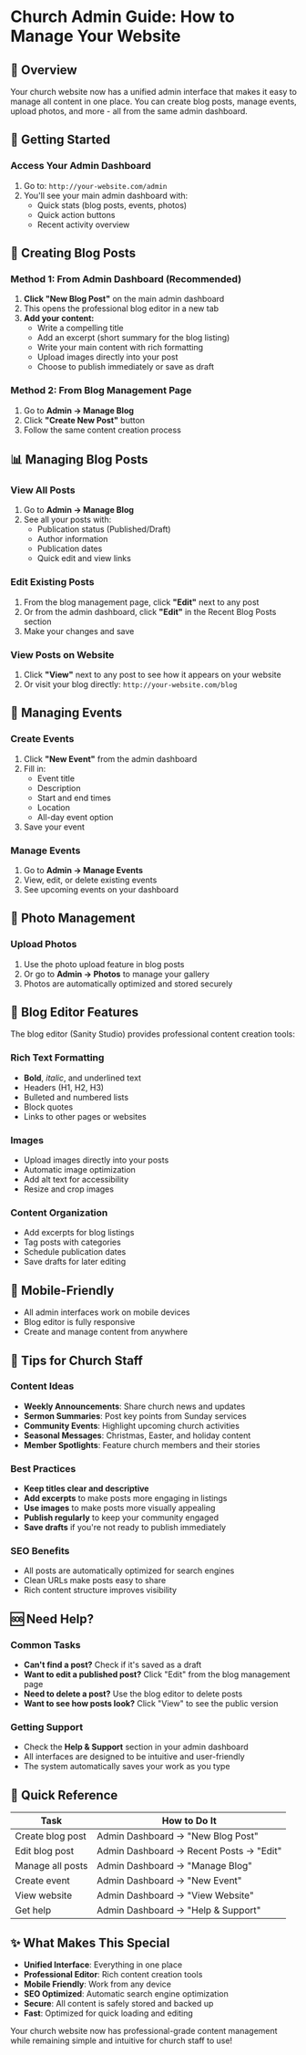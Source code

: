 # Church Admin Guide: How to Manage Your Website

## 🎯 **Overview**

Your church website now has a unified admin interface that makes it easy to manage all content in one place. You can create blog posts, manage events, upload photos, and more - all from the same admin dashboard.

## 🚀 **Getting Started**

### **Access Your Admin Dashboard**
1. Go to: `http://your-website.com/admin`
2. You'll see your main admin dashboard with:
   - Quick stats (blog posts, events, photos)
   - Quick action buttons
   - Recent activity overview

## 📝 **Creating Blog Posts**

### **Method 1: From Admin Dashboard (Recommended)**
1. **Click "New Blog Post"** on the main admin dashboard
2. This opens the professional blog editor in a new tab
3. **Add your content:**
   - Write a compelling title
   - Add an excerpt (short summary for the blog listing)
   - Write your main content with rich formatting
   - Upload images directly into your post
   - Choose to publish immediately or save as draft

### **Method 2: From Blog Management Page**
1. Go to **Admin → Manage Blog**
2. Click **"Create New Post"** button
3. Follow the same content creation process

## 📊 **Managing Blog Posts**

### **View All Posts**
1. Go to **Admin → Manage Blog**
2. See all your posts with:
   - Publication status (Published/Draft)
   - Author information
   - Publication dates
   - Quick edit and view links

### **Edit Existing Posts**
1. From the blog management page, click **"Edit"** next to any post
2. Or from the admin dashboard, click **"Edit"** in the Recent Blog Posts section
3. Make your changes and save

### **View Posts on Website**
1. Click **"View"** next to any post to see how it appears on your website
2. Or visit your blog directly: `http://your-website.com/blog`

## 🎉 **Managing Events**

### **Create Events**
1. Click **"New Event"** from the admin dashboard
2. Fill in:
   - Event title
   - Description
   - Start and end times
   - Location
   - All-day event option
3. Save your event

### **Manage Events**
1. Go to **Admin → Manage Events**
2. View, edit, or delete existing events
3. See upcoming events on your dashboard

## 📸 **Photo Management**

### **Upload Photos**
1. Use the photo upload feature in blog posts
2. Or go to **Admin → Photos** to manage your gallery
3. Photos are automatically optimized and stored securely

## 🎨 **Blog Editor Features**

The blog editor (Sanity Studio) provides professional content creation tools:

### **Rich Text Formatting**
- **Bold**, *italic*, and underlined text
- Headers (H1, H2, H3)
- Bulleted and numbered lists
- Block quotes
- Links to other pages or websites

### **Images**
- Upload images directly into your posts
- Automatic image optimization
- Add alt text for accessibility
- Resize and crop images

### **Content Organization**
- Add excerpts for blog listings
- Tag posts with categories
- Schedule publication dates
- Save drafts for later editing

## 📱 **Mobile-Friendly**

- All admin interfaces work on mobile devices
- Blog editor is fully responsive
- Create and manage content from anywhere

## 🔧 **Tips for Church Staff**

### **Content Ideas**
- **Weekly Announcements**: Share church news and updates
- **Sermon Summaries**: Post key points from Sunday services
- **Community Events**: Highlight upcoming church activities
- **Seasonal Messages**: Christmas, Easter, and holiday content
- **Member Spotlights**: Feature church members and their stories

### **Best Practices**
- **Keep titles clear and descriptive**
- **Add excerpts** to make posts more engaging in listings
- **Use images** to make posts more visually appealing
- **Publish regularly** to keep your community engaged
- **Save drafts** if you're not ready to publish immediately

### **SEO Benefits**
- All posts are automatically optimized for search engines
- Clean URLs make posts easy to share
- Rich content structure improves visibility

## 🆘 **Need Help?**

### **Common Tasks**
- **Can't find a post?** Check if it's saved as a draft
- **Want to edit a published post?** Click "Edit" from the blog management page
- **Need to delete a post?** Use the blog editor to delete posts
- **Want to see how posts look?** Click "View" to see the public version

### **Getting Support**
- Check the **Help & Support** section in your admin dashboard
- All interfaces are designed to be intuitive and user-friendly
- The system automatically saves your work as you type

## 🎯 **Quick Reference**

| Task | How to Do It |
|------|-------------|
| Create blog post | Admin Dashboard → "New Blog Post" |
| Edit blog post | Admin Dashboard → Recent Posts → "Edit" |
| Manage all posts | Admin Dashboard → "Manage Blog" |
| Create event | Admin Dashboard → "New Event" |
| View website | Admin Dashboard → "View Website" |
| Get help | Admin Dashboard → "Help & Support" |

## ✨ **What Makes This Special**

- **Unified Interface**: Everything in one place
- **Professional Editor**: Rich content creation tools
- **Mobile Friendly**: Work from any device
- **SEO Optimized**: Automatic search engine optimization
- **Secure**: All content is safely stored and backed up
- **Fast**: Optimized for quick loading and editing

Your church website now has professional-grade content management while remaining simple and intuitive for church staff to use!
